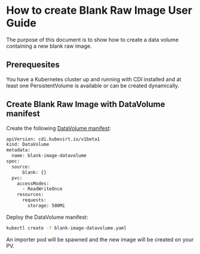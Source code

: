 # How to create Blank Raw Image User Guide
The purpose of this document is to show how to create a data volume containing a new blank raw image.

## Prerequesites
You have a Kubernetes cluster up and running with CDI installed and at least one PersistentVolume is available or can be created dynamically.

## Create Blank Raw Image with DataVolume manifest

Create the following [DataVolume manifest](../manifests/example/blank-image-datavolume.yaml):

```bash
apiVersion: cdi.kubevirt.io/v1beta1
kind: DataVolume
metadata:
  name: blank-image-datavolume
spec:
  source:
      blank: {}
  pvc:
    accessModes:
      - ReadWriteOnce
    resources:
      requests:
        storage: 500Mi
```

Deploy the DataVolume manifest:

```bash
kubectl create -f blank-image-datavolume.yaml
```

An importer pod will be spawned and the new image will be created on your PV.
